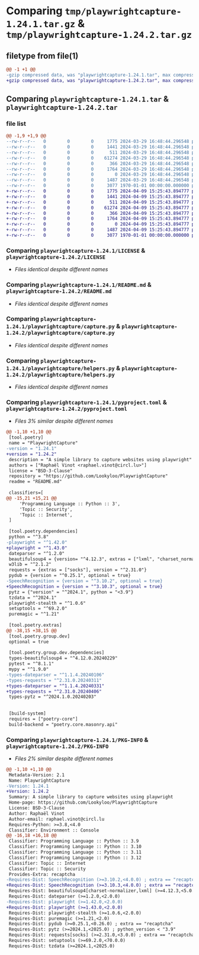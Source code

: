 # Comparing `tmp/playwrightcapture-1.24.1.tar.gz` & `tmp/playwrightcapture-1.24.2.tar.gz`

## filetype from file(1)

```diff
@@ -1 +1 @@
-gzip compressed data, was "playwrightcapture-1.24.1.tar", max compression
+gzip compressed data, was "playwrightcapture-1.24.2.tar", max compression
```

## Comparing `playwrightcapture-1.24.1.tar` & `playwrightcapture-1.24.2.tar`

### file list

```diff
@@ -1,9 +1,9 @@
--rw-r--r--   0        0        0     1775 2024-03-29 16:48:44.296548 playwrightcapture-1.24.1/LICENSE
--rw-r--r--   0        0        0     1441 2024-03-29 16:48:44.296548 playwrightcapture-1.24.1/README.md
--rw-r--r--   0        0        0      511 2024-03-29 16:48:44.296548 playwrightcapture-1.24.1/playwrightcapture/__init__.py
--rw-r--r--   0        0        0    61274 2024-03-29 16:48:44.296548 playwrightcapture-1.24.1/playwrightcapture/capture.py
--rw-r--r--   0        0        0      366 2024-03-29 16:48:44.296548 playwrightcapture-1.24.1/playwrightcapture/exceptions.py
--rw-r--r--   0        0        0     1764 2024-03-29 16:48:44.296548 playwrightcapture-1.24.1/playwrightcapture/helpers.py
--rw-r--r--   0        0        0        0 2024-03-29 16:48:44.296548 playwrightcapture-1.24.1/playwrightcapture/py.typed
--rw-r--r--   0        0        0     1487 2024-03-29 16:48:44.296548 playwrightcapture-1.24.1/pyproject.toml
--rw-r--r--   0        0        0     3077 1970-01-01 00:00:00.000000 playwrightcapture-1.24.1/PKG-INFO
+-rw-r--r--   0        0        0     1775 2024-04-09 15:25:43.894777 playwrightcapture-1.24.2/LICENSE
+-rw-r--r--   0        0        0     1441 2024-04-09 15:25:43.894777 playwrightcapture-1.24.2/README.md
+-rw-r--r--   0        0        0      511 2024-04-09 15:25:43.894777 playwrightcapture-1.24.2/playwrightcapture/__init__.py
+-rw-r--r--   0        0        0    61274 2024-04-09 15:25:43.894777 playwrightcapture-1.24.2/playwrightcapture/capture.py
+-rw-r--r--   0        0        0      366 2024-04-09 15:25:43.894777 playwrightcapture-1.24.2/playwrightcapture/exceptions.py
+-rw-r--r--   0        0        0     1764 2024-04-09 15:25:43.894777 playwrightcapture-1.24.2/playwrightcapture/helpers.py
+-rw-r--r--   0        0        0        0 2024-04-09 15:25:43.894777 playwrightcapture-1.24.2/playwrightcapture/py.typed
+-rw-r--r--   0        0        0     1487 2024-04-09 15:25:43.894777 playwrightcapture-1.24.2/pyproject.toml
+-rw-r--r--   0        0        0     3077 1970-01-01 00:00:00.000000 playwrightcapture-1.24.2/PKG-INFO
```

### Comparing `playwrightcapture-1.24.1/LICENSE` & `playwrightcapture-1.24.2/LICENSE`

 * *Files identical despite different names*

### Comparing `playwrightcapture-1.24.1/README.md` & `playwrightcapture-1.24.2/README.md`

 * *Files identical despite different names*

### Comparing `playwrightcapture-1.24.1/playwrightcapture/capture.py` & `playwrightcapture-1.24.2/playwrightcapture/capture.py`

 * *Files identical despite different names*

### Comparing `playwrightcapture-1.24.1/playwrightcapture/helpers.py` & `playwrightcapture-1.24.2/playwrightcapture/helpers.py`

 * *Files identical despite different names*

### Comparing `playwrightcapture-1.24.1/pyproject.toml` & `playwrightcapture-1.24.2/pyproject.toml`

 * *Files 3% similar despite different names*

```diff
@@ -1,10 +1,10 @@
 [tool.poetry]
 name = "PlaywrightCapture"
-version = "1.24.1"
+version = "1.24.2"
 description = "A simple library to capture websites using playwright"
 authors = ["Raphaël Vinot <raphael.vinot@circl.lu>"]
 license = "BSD-3-Clause"
 repository = "https://github.com/Lookyloo/PlaywrightCapture"
 readme = "README.md"
 
 classifiers=[
@@ -15,21 +15,21 @@
     'Programming Language :: Python :: 3',
     'Topic :: Security',
     'Topic :: Internet',
 ]
 
 [tool.poetry.dependencies]
 python = "^3.8"
-playwright = "^1.42.0"
+playwright = "^1.43.0"
 dateparser = "^1.2.0"
 beautifulsoup4 = {version= "^4.12.3", extras = ["lxml", "charset_normalizer"]}
 w3lib = "^2.1.2"
 requests = {extras = ["socks"], version = "^2.31.0"}
 pydub = {version = "^0.25.1", optional = true}
-SpeechRecognition = {version = "^3.10.2", optional = true}
+SpeechRecognition = {version = "^3.10.3", optional = true}
 pytz = {"version" = "^2024.1", python = "<3.9"}
 tzdata = "^2024.1"
 playwright-stealth = "^1.0.6"
 setuptools = "^69.2.0"
 puremagic = "^1.21"
 
 [tool.poetry.extras]
@@ -38,15 +38,15 @@
 [tool.poetry.group.dev]
 optional = true
 
 [tool.poetry.group.dev.dependencies]
 types-beautifulsoup4 = "^4.12.0.20240229"
 pytest = "^8.1.1"
 mypy = "^1.9.0"
-types-dateparser = "^1.1.4.20240106"
-types-requests = "^2.31.0.20240311"
+types-dateparser = "^1.1.4.20240331"
+types-requests = "^2.31.0.20240406"
 types-pytz = "^2024.1.0.20240203"
 
 
 [build-system]
 requires = ["poetry-core"]
 build-backend = "poetry.core.masonry.api"
```

### Comparing `playwrightcapture-1.24.1/PKG-INFO` & `playwrightcapture-1.24.2/PKG-INFO`

 * *Files 2% similar despite different names*

```diff
@@ -1,10 +1,10 @@
 Metadata-Version: 2.1
 Name: PlaywrightCapture
-Version: 1.24.1
+Version: 1.24.2
 Summary: A simple library to capture websites using playwright
 Home-page: https://github.com/Lookyloo/PlaywrightCapture
 License: BSD-3-Clause
 Author: Raphaël Vinot
 Author-email: raphael.vinot@circl.lu
 Requires-Python: >=3.8,<4.0
 Classifier: Environment :: Console
@@ -16,18 +16,18 @@
 Classifier: Programming Language :: Python :: 3.9
 Classifier: Programming Language :: Python :: 3.10
 Classifier: Programming Language :: Python :: 3.11
 Classifier: Programming Language :: Python :: 3.12
 Classifier: Topic :: Internet
 Classifier: Topic :: Security
 Provides-Extra: recaptcha
-Requires-Dist: SpeechRecognition (>=3.10.2,<4.0.0) ; extra == "recaptcha"
+Requires-Dist: SpeechRecognition (>=3.10.3,<4.0.0) ; extra == "recaptcha"
 Requires-Dist: beautifulsoup4[charset-normalizer,lxml] (>=4.12.3,<5.0.0)
 Requires-Dist: dateparser (>=1.2.0,<2.0.0)
-Requires-Dist: playwright (>=1.42.0,<2.0.0)
+Requires-Dist: playwright (>=1.43.0,<2.0.0)
 Requires-Dist: playwright-stealth (>=1.0.6,<2.0.0)
 Requires-Dist: puremagic (>=1.21,<2.0)
 Requires-Dist: pydub (>=0.25.1,<0.26.0) ; extra == "recaptcha"
 Requires-Dist: pytz (>=2024.1,<2025.0) ; python_version < "3.9"
 Requires-Dist: requests[socks] (>=2.31.0,<3.0.0) ; extra == "recaptcha"
 Requires-Dist: setuptools (>=69.2.0,<70.0.0)
 Requires-Dist: tzdata (>=2024.1,<2025.0)
```


